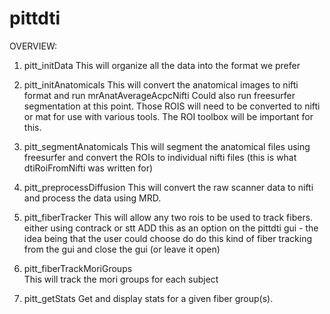 pittdti
=======

OVERVIEW:
1. pitt_initData
This will organize all the data into the format we prefer

2. pitt_initAnatomicals
This will convert the anatomical images to nifti format and run mrAnatAverageAcpcNifti
Could also run freesurfer segmentation at this point. Those ROIS will need to be converted to nifti or mat for use with various tools. The ROI toolbox will be important for this. 

3. pitt_segmentAnatomicals
This will segment the anatomical files using freesurfer and convert the ROIs to individual nifti files (this is what dtiRoiFromNifti was written for)

4. pitt_preprocessDiffusion
This will convert the raw scanner data to nifti and process the data using MRD. 

5. pitt_fiberTracker
This will allow any two rois to be used to track fibers.   either using contrack or stt 
ADD this as an option on the pittdti gui - 
the idea being that the user could choose do do this kind of fiber tracking from the gui and close the gui (or leave it open)

6. pitt_fiberTrackMoriGroups 	
This will track the mori groups for each subject 

7. pitt_getStats
Get and display stats for a given fiber group(s). 
